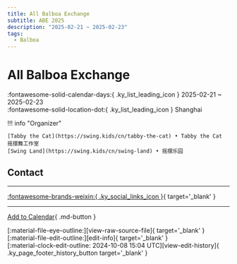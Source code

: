```yaml
---
title: All Balboa Exchange
subtitle: ABE 2025
description: "2025-02-21 ~ 2025-02-23"
tags:
  - Balboa
---
```


# All Balboa Exchange 

:fontawesome-solid-calendar-days:{ .ky_list_leading_icon } 2025-02-21 ~ 2025-02-23  
:fontawesome-solid-location-dot:{ .ky_list_leading_icon } Shanghai  

!!! info "Organizer"

    [Tabby the Cat](https://swing.kids/cn/tabby-the-cat) • Tabby the Cat 摇摆舞工作室  
    [Swing Land](https://swing.kids/cn/swing-land) • 摇摆乐园  

## Contact


---

 [:fontawesome-brands-weixin:{ .ky_social_links_icon }](https://mp.weixin.qq.com/s/-ESlXoQklYyd0yzjvYSY-g){ target='_blank' }

---

[Add to Calendar](https://swing.news/ics/en/2025/cn/all-balboa-exchange-2025.ics){ .md-button }

<div class="ky_page_footer" markdown>
<div class="ky_page_footer_trailing" markdown="span">
[:material-file-eye-outline:][view-raw-source-file]{ target='_blank' }
[:material-file-edit-outline:][edit-info]{ target='_blank' }
</div>
<div class="ky_page_footer_leading" markdown="span">
[:material-clock-edit-outline: 2024-10-08 15:04 UTC][view-edit-history]{ .ky_page_footer_history_button target='_blank' }
</div>
</div>

[view-raw-source-file]: https://github.com/swingdance/events/blob/main/2025/cn/all-balboa-exchange-2025.json "View Raw Source File"
[edit-info]: https://github.com/swingdance/events/issues/new?assignees=&labels=update+event&projects=&template=03-update_entity.yml&title=%5B2025%2Fcn%5D%20All%20Balboa%20Exchange&region=cn&year=2025&id=all-balboa-exchange-2025&name=All%20Balboa%20Exchange&org_id=tabby-the-cat%2Cswing-land "Edit Info"

[view-edit-history]: https://github.com/swingdance/events/commits/main/2025/cn/all-balboa-exchange-2025.json "View Edit History"
